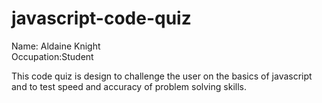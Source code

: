 # javascript-code-quiz
Name: Aldaine Knight<br>
Occupation:Student<br>

This code quiz is design to challenge the user on the basics of javascript and to test speed and accuracy of problem solving skills.


